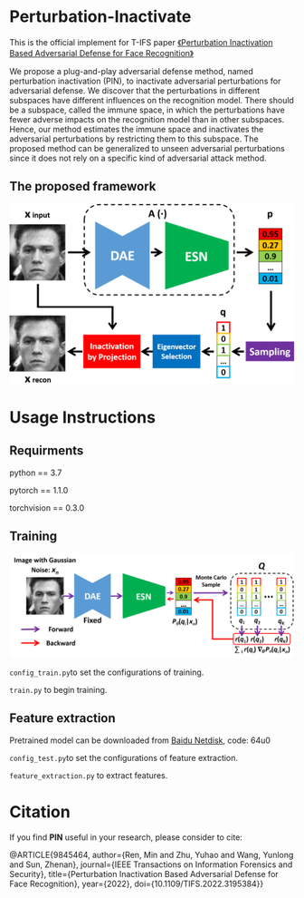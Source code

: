 # Perturbation-Inactivate
This is the official implement for T-IFS paper [《Perturbation Inactivation Based Adversarial Defense for Face Recognition》](https://arxiv.org/abs/2207.06035)

We propose a plug-and-play adversarial defense method, named perturbation inactivation (PIN), to inactivate adversarial perturbations for adversarial defense. We discover that the perturbations in different subspaces have different influences on the recognition model.  There should be a subspace, called the immune space, in which the perturbations have fewer adverse impacts on the recognition model than in other subspaces. Hence, our method estimates the immune space and inactivates the adversarial perturbations by restricting them to this subspace. The proposed method can be generalized to unseen adversarial perturbations since it does not rely on a specific kind of adversarial attack method.


## The proposed framework

![arch](framework_test.png)

# Usage Instructions

## Requirments

python == 3.7

pytorch == 1.1.0

torchvision == 0.3.0

## Training

![arch](framework_train.png)

`config_train.py`to set the configurations of training.

`train.py` to begin training.

## Feature extraction

Pretrained model can be downloaded from [Baidu Netdisk](https://pan.baidu.com/s/1dvoVddvsow1D2p8JD0rW1g), code: 64u0

`config_test.py`to set the configurations of feature extraction.

`feature_extraction.py` to extract features.

# Citation
If you find **PIN** useful in your research, please consider to cite:

@ARTICLE{9845464,
  author={Ren, Min and Zhu, Yuhao and Wang, Yunlong and Sun, Zhenan},
  journal={IEEE Transactions on Information Forensics and Security}, 
  title={Perturbation Inactivation Based Adversarial Defense for Face Recognition}, 
  year={2022},
  doi={10.1109/TIFS.2022.3195384}}

